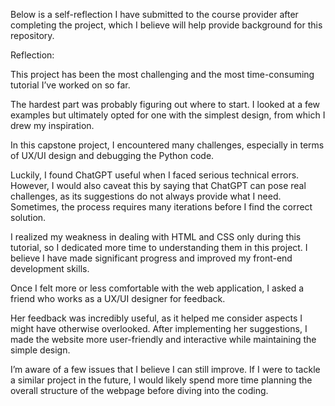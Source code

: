 Below is a self-reflection I have submitted to the course provider after completing the project, which I believe will help provide background for this repository.

Reflection:

This project has been the most challenging and the most time-consuming tutorial I’ve worked on so far.

The hardest part was probably figuring out where to start. I looked at a few examples but ultimately opted for one with the simplest design, from which I drew my inspiration.

In this capstone project, I encountered many challenges, especially in terms of UX/UI design and debugging the Python code.

Luckily, I found ChatGPT useful when I faced serious technical errors. However, I would also caveat this by saying that ChatGPT can pose real challenges, as its suggestions do not always provide what I need. Sometimes, the process requires many iterations before I find the correct solution.

I realized my weakness in dealing with HTML and CSS only during this tutorial, so I dedicated more time to understanding them in this project. I believe I have made significant progress and improved my front-end development skills.

Once I felt more or less comfortable with the web application, I asked a friend who works as a UX/UI designer for feedback.

Her feedback was incredibly useful, as it helped me consider aspects I might have otherwise overlooked. After implementing her suggestions, I made the website more user-friendly and interactive while maintaining the simple design.

I’m aware of a few issues that I believe I can still improve. If I were to tackle a similar project in the future, I would likely spend more time planning the overall structure of the webpage before diving into the coding.
